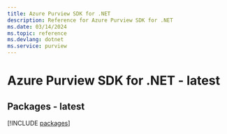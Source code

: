 ```yaml
---
title: Azure Purview SDK for .NET
description: Reference for Azure Purview SDK for .NET
ms.date: 03/14/2024
ms.topic: reference
ms.devlang: dotnet
ms.service: purview
---
```

# Azure Purview SDK for .NET - latest
## Packages - latest
[!INCLUDE [packages](purview-index.md)]